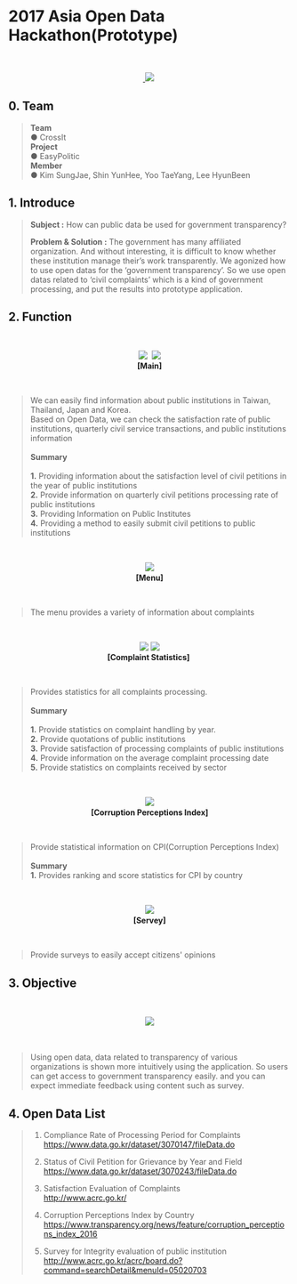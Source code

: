 # 2017 Asia Open Data Hackathon(Prototype)
<br>
<p align="center">
  <a href="https://www.youtube.com/watch?v=MgGlH5tvWJY">
  <img src="img/youtube.PNG">
 </a>
</p>

## 0. Team<br>
>**Team**<br> 
> ● CrossIt<br>
>**Project** <br>
> ● EasyPolitic<br>
>**Member**<br>
> ● Kim SungJae, Shin YunHee, Yoo TaeYang, Lee HyunBeen<br>

## 1. Introduce

>**Subject :**  How can public data be used for government transparency?<br>
>
>**Problem & Solution :**  The government has many affiliated organization. And without interesting, it is difficult to know whether these institution manage their’s work transparently. We agonized how to use open datas for the ‘government transparency’. So we use open datas related to ‘civil complaints’ which is a kind of government processing, and put the results into prototype application.<br>


## 2. Function


<br>
<p align="center">
  <img src="img/main1.png">
  <img src="img/main2.png">
  <br>
  <b>[Main]</b>
</p>
<br>


>We can easily find information about public institutions in Taiwan, Thailand, Japan and Korea.<br>
>Based on Open Data, we can check the satisfaction rate of public institutions, quarterly civil service transactions, and public institutions information<br>
><br>
>**Summary**<br>
><br>
>**1.** Providing information about the satisfaction level of civil petitions in the year of public institutions<br>
>**2.** Provide information on quarterly civil petitions processing rate of public institutions<br>
>**3.** Providing Information on Public Institutes<br>
>**4.** Providing a method to easily submit civil petitions to public institutions<br>



<br>
<p align="center">
  <img src="img/menu.png">
  <br>
  <b>[Menu]</b>
</p>
<br>

> The menu provides a variety of information about complaints<br>

<br>
<p align="center">
  <img src="img/menu1.png">
  <img src="img/menu2.png">
  <br>
 <b>[Complaint Statistics]</b>
</p>
<br>

> Provides statistics for all complaints processing.<br>
> <br>
>**Summary**<br>
><br>
>**1.** Provide statistics on complaint handling by year.<br>
>**2.** Provide quotations of public institutions<br>
>**3.** Provide satisfaction of processing complaints of public institutions<br>
>**4.** Provide information on the average complaint processing date<br>
>**5.** Provide statistics on complaints received by sector<br>


<br>
<p align="center">
  <img src="img/menu3.png">
  <br>
   <b>[Corruption Perceptions Index]</b>
</p>
<br>



> Provide statistical information on CPI(Corruption Perceptions Index)<br>
> <br>
> **Summary**<br>
> **1.** Provides ranking and score statistics for CPI by country<br>

<br>
<p align="center">
  <img src="img/menu4.png">
  <br>
   <b>[Servey]</b>
</p>
<br>

>Provide surveys to easily accept citizens' opinions<br>

## 3. Objective

<br>
<p align="center">
  <img src="img/objective.PNG">
  <br>
</p>
<br>

>Using open data, data related to transparency of various organizations is shown more intuitively using the application. So users can get access to government transparency easily. and you can expect immediate feedback using content such as survey.

## 4. Open Data List

> 1. Compliance Rate of Processing Period for Complaints<br>
https://www.data.go.kr/dataset/3070147/fileData.do<br>
>
>2. Status of Civil Petition for Grievance by Year and Field<br>
https://www.data.go.kr/dataset/3070243/fileData.do<br>
>
>3. Satisfaction Evaluation of Complaints <br>
http://www.acrc.go.kr/<br>
>
>4. Corruption Perceptions Index by Country<br>
https://www.transparency.org/news/feature/corruption_perceptions_index_2016<br>
>
>5. Survey for Integrity evaluation of public institution<br>
http://www.acrc.go.kr/acrc/board.do?command=searchDetail&menuId=05020703<br>
